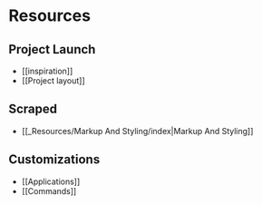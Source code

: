 # Resources
## Project Launch
- [[inspiration]]
- [[Project layout]]
## Scraped
- [[_Resources/Markup And Styling/index|Markup And Styling]]

## Customizations
- [[Applications]]
- [[Commands]]


